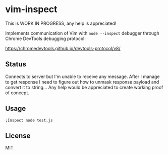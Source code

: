 # vim-inspect

This is WORK IN PROGRESS, any help is appreciated!

Implements communication of Vim with `node --inspect` debugger through Chrome DevTools debugging protocol:

https://chromedevtools.github.io/devtools-protocol/v8/

## Status

Connects to server but I'm unable to receive any message. After I manage to get response I need to figure out how to unmask response payload and convert it to string... Any help would be appreciated to create working proof of concept.

## Usage

```
;Inspect node test.js
```

## License

MIT
